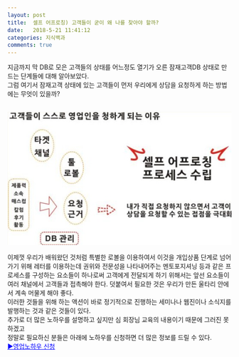```yaml
---
layout: post
title:  셀프 어프로칭) 고객들이 굳이 왜 나를 찾아야 할까?
date:   2018-5-21 11:41:12
categories: 지식백과
comments: true
---
```





<p>지금까지 막 DB로 모은 고객들의 상태를 어느정도 열기가 오른 잠재고객DB 상태로 만드는 단계들에 대해 알아보았다.<br>그럼 여기서 잠재고객 상태에 있는 고객들이 먼저 우리에게 상담을 요청하게 하는 방법에는 무엇이 있을까?


<br><img class="image" src="/images/333tgyjrtfyjrf.png" alt=""/><br>


이제껏 우리가 배워왔던 것처럼 특별한 로볼을 이용하여서 이것을 개입상품 단계로 넘어가기 위해 레터를 이용하는데 권위와 전문성을 나타내어주는 멘토포지셔닝 등과 같은 프로세스를 구성하는 요소들이 하나로써 고객에게 전달되게 하기 위해서는 앞선 요소들이 여러 채널에서 고객들과 접촉해야 한다. 덧붙여서 필요한 것은 우리가 만든 울타리 안에서 계속 머물게 해야 좋다.<br>이러한 것들을 위해 하는 액션이 바로 정기적으로 진행하는 세미나나 웹진이나 소식지를 발행하는 것과 같은 것들이 있다.<br>추가로 더 많은 노하우를 설명하고 싶지만 심 회장님 교육의 내용이기 때문에 그러진 못하겠고<br> 정말로 필요하신 분들은 아래에 노하우를 신청하면 더 많은 정보를 드릴 수 있다.<br><span style="color: rgb(0, 0, 255);"><a style="color: rgb(0, 0, 255);" href="https://www.leeseungju.com/auto-sales-process">▶<u>영업노하우 신청</u></a></span><br></p>